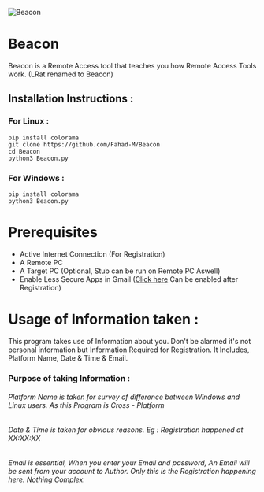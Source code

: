 ![Beacon](http://fahadm.co.nf/img/orphicac.png)
# Beacon
Beacon is a Remote Access tool that teaches you how Remote Access Tools work. (LRat renamed to Beacon)

## Installation Instructions : 
### For Linux : 
```
pip install colorama
git clone https://github.com/Fahad-M/Beacon
cd Beacon
python3 Beacon.py
```
### For Windows : 
```
pip install colorama
python3 Beacon.py
```

# Prerequisites
- Active Internet Connection (For Registration)
- A Remote PC
- A Target PC (Optional, Stub can be run on Remote PC Aswell)
- Enable Less Secure Apps in Gmail ([Click here](https://myaccount.google.com/lesssecureapps) Can be enabled after Registration)

# Usage of Information taken : 
This program takes use of Information about you.
Don't be alarmed it's not personal information but Information Required for Registration.
It Includes, Platform Name, Date & Time & Email.

### Purpose of taking Information : 
###### Platform Name is taken for survey of difference between Windows and Linux users. As this Program is Cross - Platform
###### Date & Time is taken for obvious reasons. Eg : Registration happened at XX:XX:XX
###### Email is essential, When you enter your Email and password, An Email will be sent from your account to Author. Only this is the Registration happening here. Nothing Complex.
